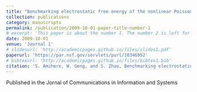 ```yaml
---
title: "Benchmarking electrostatic free energy of the nonlinear Poisson–Boltzmann model for the Kirkwood sphere"
collection: publications
category: manuscripts
permalink: /publication/2009-10-01-paper-title-number-1
# excerpt: 'This paper is about the number 1. The number 2 is left for future work.'
date: 2009-10-01
venue: 'Journal 1'
# slidesurl: 'http://academicpages.github.io/files/slides1.pdf'
paperurl: 'https://par.nsf.gov/servlets/purl/10346952'
# bibtexurl: 'http://academicpages.github.io/files/bibtex1.bib'
citation: 'S. Amihere, W. Geng, and S. Zhao, Benchmarking electrostatic free energy of the nonlinear Poisson-Boltzmann model for the Kirkwood sphere, Communications in Information & Systems, 22(3), 305-315, (2022).'
---
```

Published in the Jornal of Communications in Information and Systems
